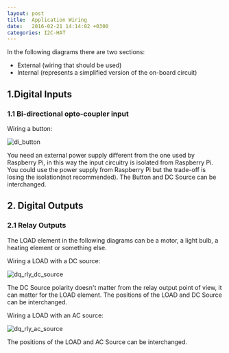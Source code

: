```yaml
---
layout: post
title:  Application Wiring
date:   2016-02-21 14:14:02 +0300
categories: I2C-HAT
---
```


In the following diagrams there are two sections:
  * External (wiring that should be used)
  * Internal (represents a simplified version of the on-board circuit)

## 1.Digital Inputs

### 1.1 Bi-directional opto-coupler input 

Wiring a button:

![di_button]({{site.baseurl}}/images/posts/di_button.svg "Wiring a button to a digital input")

You need an external power supply different from the one used by Raspberry Pi, in this way the input circuitry is isolated from Raspberry Pi. You could use the power supply from Raspberry Pi but the trade-off is losing the isolation(not recommended). The Button and DC Source can be interchanged.


## 2. Digital Outputs

### 2.1 Relay Outputs

The LOAD element in the following diagrams can be a motor, a light bulb, a heating element or something else.

Wiring a LOAD with a DC source:

![dq_rly_dc_source]({{site.baseurl}}/images/posts/dq_rly_dc_source.svg "Wiring a relay output")

The DC Source polarity doesn't matter from the relay output point of view, it can matter for the LOAD element. The positions of the LOAD and DC Source can be interchanged.

Wiring a LOAD with an AC source: 

![dq_rly_ac_source]({{site.baseurl}}/images/posts/dq_rly_ac_source.svg "Wiring a relay output")

The positions of the LOAD and AC Source can be interchanged.
